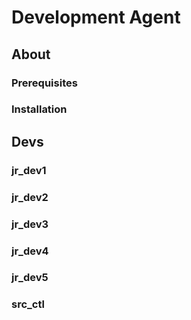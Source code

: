 # Development Agent
## About

### Prerequisites

### Installation

## Devs
### jr_dev1

### jr_dev2

### jr_dev3

### jr_dev4

### jr_dev5

### src_ctl

